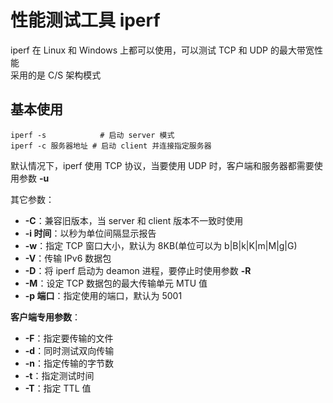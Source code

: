 # 性能测试工具 iperf
iperf 在 Linux 和 Windows 上都可以使用，可以测试 TCP 和 UDP 的最大带宽性能  
采用的是 C/S 架构模式  

## 基本使用
``` Shell
iperf -s            # 启动 server 模式
iperf -c 服务器地址 # 启动 client 并连接指定服务器
```

默认情况下，iperf 使用 TCP 协议，当要使用 UDP 时，客户端和服务器都需要使用参数 **-u**  

其它参数：  
* **-C**：兼容旧版本，当 server 和 client 版本不一致时使用  
* **-i 时间**：以秒为单位间隔显示报告  
* **-w**：指定 TCP 窗口大小，默认为 8KB(单位可以为 b|B|k|K|m|M|g|G)  
* **-V**：传输 IPv6 数据包  
* **-D**：将 iperf 启动为 deamon 进程，要停止时使用参数 **-R**  
* **-M**：设定 TCP 数据包的最大传输单元 MTU 值  
* **-p 端口**：指定使用的端口，默认为 5001  

**客户端专用参数**：  
* **-F**：指定要传输的文件  
* **-d**：同时测试双向传输  
* **-n**：指定传输的字节数  
* **-t**：指定测试时间  
* **-T**：指定 TTL 值  